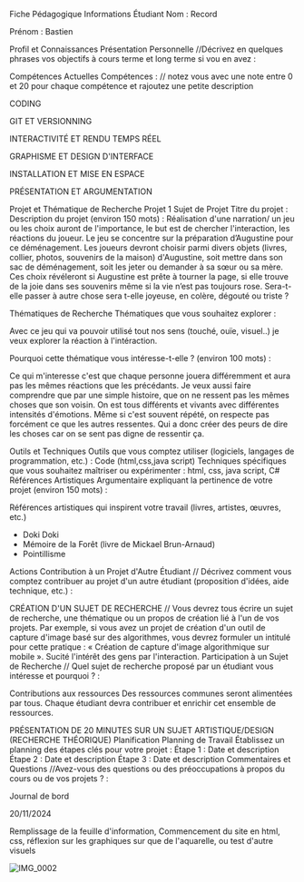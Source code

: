 Fiche Pédagogique
Informations Étudiant
Nom : Record

Prénom : Bastien

Profil et Connaissances
Présentation Personnelle
//Décrivez en quelques phrases vos objectifs à cours terme et long terme si vou en avez :

Compétences Actuelles
Compétences :
// notez vous avec une note entre 0 et 20 pour chaque compétence et rajoutez une petite description

CODING

GIT ET VERSIONNING

INTERACTIVITÉ ET RENDU TEMPS RÉEL

GRAPHISME ET DESIGN D'INTERFACE

INSTALLATION ET MISE EN ESPACE

PRÉSENTATION ET ARGUMENTATION

Projet et Thématique de Recherche
Projet 1
Sujet de Projet
Titre du projet :
Description du projet (environ 150 mots) :
Réalisation d'une narration/ un jeu ou les choix auront de l'importance, le but est de chercher l'interaction, les réactions du joueur.
Le jeu se concentre sur la préparation d’Augustine pour ce déménagement. Les joueurs devront choisir parmi divers objets (livres, collier, photos, souvenirs de la maison) 
d'Augustine, soit mettre dans son sac de déménagement, soit les jeter ou demander à sa sœur ou sa mère.
Ces choix révéleront si Augustine est prête à tourner la page, si elle trouve de la joie dans ses souvenirs même si la vie n’est pas toujours rose.
Sera-t-elle passer à autre chose sera t-elle joyeuse, en colère, dégouté ou triste ?

Thématiques de Recherche
Thématiques que vous souhaitez explorer :

Avec ce jeu qui va pouvoir utilisé tout nos sens (touché, ouïe, visuel..) je veux explorer la réaction à l'intéraction.

Pourquoi cette thématique vous intéresse-t-elle ? (environ 100 mots) :

Ce qui m'interesse c'est que chaque personne jouera différemment et aura pas les mêmes réactions que les précédants. Je veux aussi faire comprendre que par une simple histoire,
que on ne ressent pas les mêmes choses que son voisin. On est tous différents et vivants avec différentes intensités d'émotions. Même si c'est souvent répété, on respecte pas forcément ce que les autres ressentes.
Qui a donc créer des peurs de dire les choses car on se sent pas digne de ressentir ça.
                                

Outils et Techniques
Outils que vous comptez utiliser (logiciels, langages de programmation, etc.) :
Code (html,css,java script)
Techniques spécifiques que vous souhaitez maîtriser ou expérimenter :
html, css, java script, C#
Références Artistiques
Argumentaire expliquant la pertinence de votre projet (environ 150 mots) :

Références artistiques qui inspirent votre travail (livres, artistes, œuvres, etc.) 
  - Doki Doki
  - Mémoire de la Forêt (livre de Mickael Brun-Arnaud)
  - Pointillisme

Actions
Contribution à un Projet d'Autre Étudiant
// Décrivez comment vous comptez contribuer au projet d'un autre étudiant (proposition d'idées, aide technique, etc.) :

CRÉATION D'UN SUJET DE RECHERCHE
// Vous devrez tous écrire un sujet de recherche, une thématique ou un propos de création lié à l'un de vos projets. Par exemple, si vous avez un projet de création d'un outil de capture d'image basé sur des algorithmes, vous devrez formuler un intitulé pour cette pratique : « Création de capture d'image algorithmique sur mobile ».
Sucité l'intérêt des gens par l'interaction. 
Participation à un Sujet de Recherche
// Quel sujet de recherche proposé par un étudiant vous intéresse et pourquoi ? :

Contributions aux ressources
Des ressources communes seront alimentées par tous. Chaque étudiant devra contribuer et enrichir cet ensemble de ressources.

PRÉSENTATION DE 20 MINUTES SUR UN SUJET ARTISTIQUE/DESIGN (RECHERCHE THÉORIQUE)
Planification
Planning de Travail
Établissez un planning des étapes clés pour votre projet :
Étape 1 : Date et description
Étape 2 : Date et description
Étape 3 : Date et description
Commentaires et Questions
//Avez-vous des questions ou des préoccupations à propos du cours ou de vos projets ? :

Journal de bord

20/11/2024

Remplissage de la feuille d'information, Commencement du site en html, css, réflexion sur les graphiques sur que de l'aquarelle, ou test d'autre visuels

![IMG_0002](https://github.com/user-attachments/assets/94cda533-f3b2-476e-9145-7d1895708e4f)




